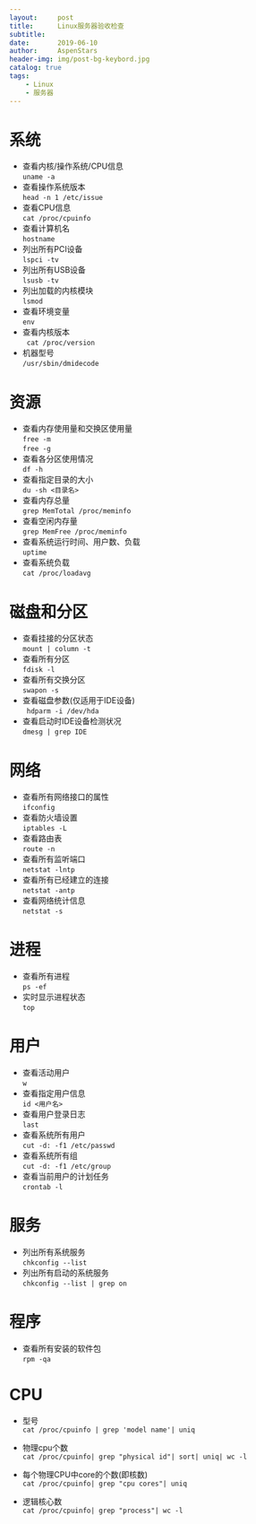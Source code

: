 ```yaml
---
layout:     post
title:      Linux服务器验收检查
subtitle:   
date:       2019-06-10
author:     AspenStars
header-img: img/post-bg-keybord.jpg
catalog: true
tags:
    - Linux
    - 服务器
---
```


# 系统

- 查看内核/操作系统/CPU信息  
 `uname -a`                
- 查看操作系统版本  
 `head -n 1 /etc/issue`
- 查看CPU信息  
`cat /proc/cpuinfo`   
- 查看计算机名    
`hostname`
- 列出所有PCI设备  
`lspci -tv`               
- 列出所有USB设备  
`lsusb -tv`     
- 列出加载的内核模块    
`lsmod  `                 
- 查看环境变量  
`env`   
- 查看内核版本  
` cat /proc/version`  
- 机器型号  
`/usr/sbin/dmidecode`                

# 资源
- 查看内存使用量和交换区使用量  
 `free -m         `  
 `free -g`
- 查看各分区使用情况  
` df -h      `       
- 查看指定目录的大小       
 `du -sh <目录名>   `      
 - 查看内存总量  
 `grep MemTotal /proc/meminfo`
 - 查看空闲内存量    
` grep MemFree /proc/meminfo  `   
 - 查看系统运行时间、用户数、负载  
 `uptime` 
 - 查看系统负载                   
 `cat /proc/loadavg     `  

# 磁盘和分区
- 查看挂接的分区状态  
 `mount | column -t`    
 - 查看所有分区   
` fdisk -l    `        
- 查看所有交换分区    
 `swapon -s     `          
 - 查看磁盘参数(仅适用于IDE设备)  
` hdparm -i /dev/hda`      
- 查看启动时IDE设备检测状况  
 `dmesg | grep IDE `       

# 网络
- 查看所有网络接口的属性  
 `ifconfig `               
 - 查看防火墙设置  
 `iptables -L`         
 - 查看路由表    
 `route -n`    
 - 查看所有监听端口            
 `netstat -lntp`   
 - 查看所有已经建立的连接        
 `netstat -antp`    
 - 查看网络统计信息       
 `netstat -s`              

# 进程
- 查看所有进程  
 `ps -ef`    
 - 实时显示进程状态              
` top  `                   

# 用户
- 查看活动用户  
 `w `       
 - 查看指定用户信息               
 `id <用户名>`   
 - 查看用户登录日志          
 `last`    
 - 查看系统所有用户                
 `cut -d: -f1 /etc/passwd` 
 - 查看系统所有组   
 `cut -d: -f1 /etc/group` 
 - 查看当前用户的计划任务    
 `crontab -l`              

# 服务
- 列出所有系统服务  
 `chkconfig --list`  
 - 列出所有启动的系统服务        
 `chkconfig --list | grep on`     

# 程序
- 查看所有安装的软件包  
 `rpm -qa`                 

 # CPU
 - 型号  
 `cat /proc/cpuinfo | grep 'model name'| uniq`
- 物理cpu个数  
`cat /proc/cpuinfo| grep "physical id"| sort| uniq| wc -l`

- 每个物理CPU中core的个数(即核数)  
`cat /proc/cpuinfo| grep "cpu cores"| uniq`
- 逻辑核心数  
`cat /proc/cpuinfo| grep "process"| wc -l`

#